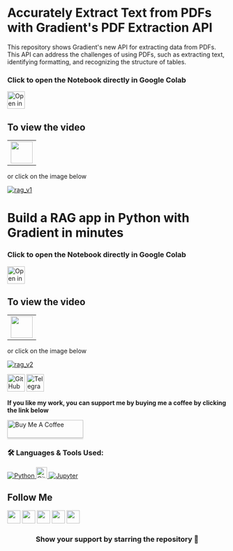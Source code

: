 <h1>Accurately Extract Text from PDFs with Gradient's PDF Extraction API</h1>
<p>This repository shows Gradient's new API for extracting data from PDFs. This API can address the challenges of using PDFs, such as extracting text, identifying formatting, and recognizing the structure of tables.</p>
<h3>Click to open the Notebook directly in Google Colab</h3>

<!-- [![Open In Colab](https://colab.research.google.com/assets/colab-badge.svg)](https://colab.research.google.com/github/bhattbhavesh91/gradient-rag/blob/main/gradient-pdf-api-example.ipynb)
 -->

<p><a href="https://colab.research.google.com/github/bhattbhavesh91/gradient-rag/blob/main/gradient-pdf-api-example.ipynb" target="_blank"><img height="40" alt="Open in Colab" src = "https://colab.research.google.com/assets/colab-badge.svg"></a></p>

<h2>To view the video</h2>
<table>
   <tr>
      <td><a href="http://www.youtube.com/watch?v=OrNOktTbXQs" target="_blank"><img height="50" src = "https://img.shields.io/youtube/views/OrNOktTbXQs?color=blue&label=Watch%20on%20YouTube&logo=youtube&logoColor=red&style=for-the-badge"></a></td>
   </tr>
</table>

<p>or click on the image below</p>
<p><a href="http://www.youtube.com/watch?v=OrNOktTbXQs"><img alt="rag_v1
" src="http://img.youtube.com/vi/OrNOktTbXQs/0.jpg" /></a></p>

<h1>Build a RAG app in Python with Gradient in minutes</h1>
<h3>Click to open the Notebook directly in Google Colab</h3>

<!-- [![Open In Colab](https://colab.research.google.com/assets/colab-badge.svg)](https://colab.research.google.com/github/bhattbhavesh91/gradient-rag/blob/main/gradient-rag-collection-api.ipynb)
 -->

<p><a href="https://colab.research.google.com/github/bhattbhavesh91/gradient-rag/blob/main/gradient-rag-collection-api.ipynb" target="_blank"><img height="40" alt="Open in Colab" src = "https://colab.research.google.com/assets/colab-badge.svg"></a></p>
<h2>To view the video</h2>
<table>
   <tr>
      <td><a href="http://www.youtube.com/watch?v=RPTv9QHCGlg" target="_blank"><img height="50" src = "https://img.shields.io/youtube/views/RPTv9QHCGlg?color=blue&label=Watch%20on%20YouTube&logo=youtube&logoColor=red&style=for-the-badge"></a></td>
   </tr>
</table>

<p>or click on the image below</p>
<p><a href="http://www.youtube.com/watch?v=RPTv9QHCGlg"><img alt="rag_v2
" src="http://img.youtube.com/vi/RPTv9QHCGlg/0.jpg" /></a></p>


<p><a href="https://github.com/sponsors/bhattbhavesh91" target="_blank"><img height="40" alt="GitHub Sponsor" src = "https://img.shields.io/badge/Sponsor me on GitHub-30363D?style=for-the-badge&logo=GitHub-Sponsors&logoColor=#white"></a>
<a href="https://t.me/bhattbhavesh91" target="_blank"><img height="40" alt="Telegram Channel Link" src = "https://img.shields.io/badge/Join my Telegram channel-2CA5E0?style=for-the-badge&logo=telegram&logoColor=white"></a></p>
<p><strong>If you like my work, you can support me by buying me a coffee by clicking the link below</strong></p>
<p><a href="https://www.buymeacoffee.com/bhattbhavesh91" target="_blank"><img src="https://www.buymeacoffee.com/assets/img/custom_images/orange_img.png" alt="Buy Me A Coffee" style="height: 41px !important;width: 174px !important;box-shadow: 0px 3px 2px 0px rgba(190, 190, 190, 0.5) !important;-webkit-box-shadow: 0px 3px 2px 0px rgba(190, 190, 190, 0.5) !important;" ></a></p>
<h3>🛠 Languages &amp; Tools Used:</h3>
<p align="left">
  <a href="https://www.python.org/" target="_blank"> <img alt="Python" src="https://img.shields.io/badge/python%20-%2314354C.svg?&style=for-the-badge&logo=python&logoColor=white"/> </a>
  <a href="https://git-scm.com/" target="_blank"> <img src="https://img.shields.io/badge/Git-282C34?logo=git" alt="Git logo" title="Git" height="25" /> </a>
  <a href="https://jupyter.org/" target="_blank"> <img alt="Jupyter" src="https://img.shields.io/badge/Jupyter%20-%23F37626.svg?&style=for-the-badge&logo=Jupyter&logoColor=white" /> </a>


## Follow Me
<a href="https://twitter.com/_bhaveshbhatt" target="_blank"><img class="ai-subscribed-social-icon" src="https://bhattbhavesh91.github.io/assets/images/tw.png" width="30"></a>
<a href="https://www.youtube.com/bhaveshbhatt8791/" target="_blank"><img class="ai-subscribed-social-icon" src="https://bhattbhavesh91.github.io/assets/images/ytb.png" width="30"></a>
<a href="https://www.youtube.com/PythonTricks/" target="_blank"><img class="ai-subscribed-social-icon" src="https://bhattbhavesh91.github.io/assets/images/python_logo.png" width="30"></a>
<a href="https://github.com/bhattbhavesh91" target="_blank"><img class="ai-subscribed-social-icon" src="https://bhattbhavesh91.github.io/assets/images/gthb.png" width="30"></a>
<a href="https://www.linkedin.com/in/bhattbhavesh91/" target="_blank"><img class="ai-subscribed-social-icon" src="https://bhattbhavesh91.github.io/assets/images/lnkdn.png" width="30"></a>

<h3 align="center">Show your support by starring the repository 🙂</h3>
